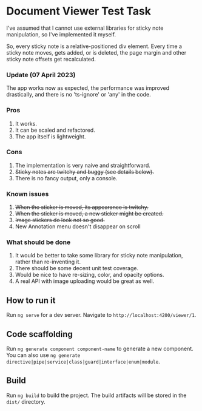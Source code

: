 # Document Viewer Test Task

I've assumed that I cannot use external libraries for sticky note manipulation, so I've implemented it myself.

So, every sticky note is a relative-positioned div element. Every time a sticky note moves, gets added, or is deleted, the page margin and other sticky note offsets get recalculated.

### Update (07 April 2023)
The app works now as expected, the performance was improved drastically, and there is no 'ts-ignore' or 'any' in the code.

### Pros
1. It works.
2. It can be scaled and refactored.
3. The app itself is lightweight.
### Cons
1. The implementation is very naive and straightforward.
2. ~~Sticky notes are twitchy and buggy (see details below).~~
3. There is no fancy output, only a console.

### Known issues
1. ~~When the sticker is moved, its appearance is twitchy.~~
2. ~~When the sticker is moved, a new sticker might be created.~~
3. ~~Image stickers do look not so good.~~
4. New Annotation menu doesn't disappear on scroll

### What should be done
1. It would be better to take some library for sticky note manipulation, rather than re-inventing it.
2. There should be some decent unit test coverage.
3. Would be nice to have re-sizing, color, and opacity options.
4. A real API with image uploading would be great as well.

## How to run it

Run `ng serve` for a dev server. Navigate to `http://localhost:4200/viewer/1`.

## Code scaffolding

Run `ng generate component component-name` to generate a new component. You can also use `ng generate directive|pipe|service|class|guard|interface|enum|module`.

## Build

Run `ng build` to build the project. The build artifacts will be stored in the `dist/` directory.
